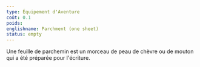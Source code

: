 ```yaml
---
type: Équipement d'Aventure
coût: 0.1
poids:
englishname: Parchment (one sheet)
status: empty
---
```

Une feuille de parchemin est un morceau de peau de chèvre ou de mouton qui a été préparée pour l'écriture.